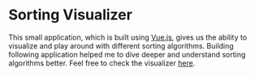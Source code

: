 # Sorting Visualizer

This small application, which is built using [Vue.js](https://vuejs.org/), gives us the ability to visualize and play around with different
sorting algorithms. Building following application helped me to dive deeper and understand sorting algorithms better. Feel free to
check the visualizer [here](https://saiat3.github.io/vue-sorting-visualizer/).


